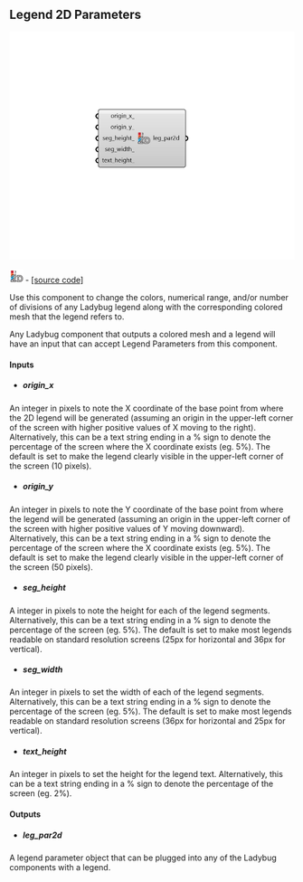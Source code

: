 ## Legend 2D Parameters

![](../../images/components/Legend_2D_Parameters.png)

![](../../images/icons/Legend_2D_Parameters.png) - [[source code]](https://github.com/ladybug-tools/ladybug-grasshopper/blob/master/ladybug_grasshopper/src//LB%20Legend%202D%20Parameters.py)


Use this component to change the colors, numerical range, and/or number of divisions of any Ladybug legend along with the corresponding colored mesh that the legend refers to. 

Any Ladybug component that outputs a colored mesh and a legend will have an input that can accept Legend Parameters from this component. 



#### Inputs
* ##### origin_x 
An integer in pixels to note the X coordinate of the base point from where the 2D legend will be generated (assuming an origin in the upper-left corner of the screen with higher positive values of X moving to the right). Alternatively, this can be a text string ending in a % sign to denote the percentage of the screen where the X coordinate exists (eg. 5%). The default is set to make the legend clearly visible in the upper-left corner of the screen (10 pixels). 
* ##### origin_y 
An integer in pixels to note the Y coordinate of the base point from where the legend will be generated (assuming an origin in the upper-left corner of the screen with higher positive values of Y moving downward). Alternatively, this can be a text string ending in a % sign to denote the percentage of the screen where the X coordinate exists (eg. 5%). The default is set to make the legend clearly visible in the upper-left corner of the screen (50 pixels). 
* ##### seg_height 
A integer in pixels to note the height for each of the legend segments. Alternatively, this can be a text string ending in a % sign to denote the percentage of the screen (eg. 5%). The default is set to make most legends readable on standard resolution screens (25px for horizontal and 36px for vertical). 
* ##### seg_width 
An integer in pixels to set the width of each of the legend segments. Alternatively, this can be a text string ending in a % sign to denote the percentage of the screen (eg. 5%). The default is set to make most legends readable on standard resolution screens (36px for horizontal and 25px for vertical). 
* ##### text_height 
An integer in pixels to set the height for the legend text. Alternatively, this can be a text string ending in a % sign to denote the percentage of the screen (eg. 2%). 

#### Outputs
* ##### leg_par2d
A legend parameter object that can be plugged into any of the Ladybug components with a legend. 